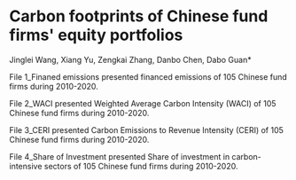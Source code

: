 # Carbon footprints of Chinese fund firms' equity portfolios
Jinglei Wang, Xiang Yu, Zengkai Zhang, Danbo Chen, Dabo Guan*

File 1_Finaned emissions presented financed emissions of 105 Chinese fund firms during 2010-2020.

File 2_WACI presented Weighted Average Carbon Intensity (WACI) of 105 Chinese fund firms during 2010-2020.

File 3_CERI presented Carbon Emissions to Revenue Intensity (CERI) of 105 Chinese fund firms during 2010-2020.

File 4_Share of Investment presented Share of investment in carbon-intensive sectors of 105 Chinese fund firms during 2010-2020.
